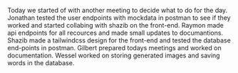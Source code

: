 Today we started of with another meeting to decide what to do for the day. Jonathan 
tested the user endpoints with mockdata in postman to see if they worked and started
collabing with shazib on the front-end. Raymon made api endpoints for all recources 
and made small updates to documantions. Shazib made a tailwindcss design for the
front-end and tested the database end-points in postman. Gilbert prepared todays 
meetings and worked on documentation. Wessel worked on storing generated images 
and saving words in the database.